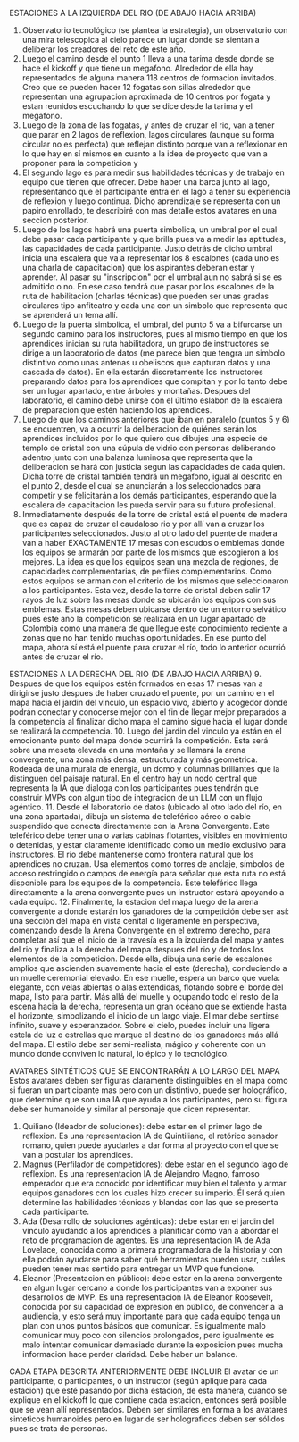 ESTACIONES A LA IZQUIERDA DEL RIO (DE ABAJO HACIA ARRIBA)
1. Observatorio tecnológico (se plantea la estrategia), un observatorio con una mira telescopica al cielo parece un lugar donde se sientan a deliberar los creadores del reto de este año.
2. Luego el camino desde el punto 1 lleva a una tarima desde donde se hace el kickoff y que tiene un megafono. Alrededor de ella hay representados de alguna manera 118 centros de formacion invitados. Creo que se pueden hacer 12 fogatas son sillas alrededor que representan una agrupacion aproximada de 10 centros por fogata y estan reunidos escuchando lo que se dice desde la tarima y el megafono.
3. Luego de la zona de las fogatas, y antes de cruzar el rio, van a tener que parar en 2 lagos de reflexion, lagos circulares (aunque su forma circular no es perfecta) que reflejan distinto porque van a reflexionar en lo que hay en sí mismos en cuanto a la idea de proyecto que van a proponer para la competicion y 
4. El segundo lago es para medir sus habilidades técnicas y de trabajo en equipo que tienen que ofrecer. Debe haber una barca junto al lago, representando que el participante entra en el lago a tener su experiencia de reflexion y luego continua. Dicho aprendizaje se representa con un papiro enrollado, te describiré con mas detalle estos avatares en una seccion posterior.
5. Luego de los lagos habrá una puerta simbolica, un umbral por el cual debe pasar cada participante y que brilla pues va a medir las aptitudes, las capacidades de cada participante. Justo detrás de dicho umbral inicia una escalera que va a representar los 8 escalones (cada uno es una charla de capacitacion) que los aspirantes deberan estar y aprender. Al pasar su "inscripcion" por el umbral aun no sabrá si se es admitido o no. En ese caso tendrá que pasar por los escalones de la ruta de habilitacion (charlas técnicas) que pueden ser unas gradas circulares tipo anfiteatro y cada una con un simbolo que representa que se aprenderá un tema allí.
6. Luego de la puerta simbolica, el umbral, del punto 5 va a bifurcarse un segundo camino para los instructores, pues al mismo tiempo en que los aprendices inician su ruta habilitadora, un grupo de instructores se dirige a un laboratorio de datos (me parece bien que tengra un simbolo distintivo como unas antenas u obeliscos que capturan datos y una cascada de datos). En ella estarán discretamente los instructores preparando datos para los aprendices que compitan y por lo tanto debe ser un lugar apartado, entre árboles y montañas. Despues del laboratorio, el camino debe unirse con el último eslabon de la escalera de preparacion que estén haciendo los aprendices.
7. Luego de que los caminos anteriores que iban en paralelo (puntos 5 y 6) se encuentren, va a ocurrir la deliberacion de quiénes serán los aprendices incluidos por lo que quiero que dibujes una especie de templo de cristal con una cúpula de vidrio con personas deliberando adentro junto con una balanza luminosa que representa que la deliberacion se hará con justicia segun las capacidades de cada quien. Dicha torre de cristal también tendrá un megafono, igual al descrito en el punto 2, desde el cual se anunciarán a los seleccionados para competir y se felicitarán a los demás participantes, esperando que la escalera de capacitacion les pueda servir para su futuro profesional.
8. Inmediatamente después de la torre de cristal está el puente de madera que es capaz de cruzar el caudaloso rio y por allí van a cruzar los participantes seleccionados. Justo al otro lado del puente de madera van a haber EXACTAMENTE 17 mesas con escudos o emblemas donde los equipos se armarán por parte de los mismos que escogieron a los mejores. La idea es que los equipos sean una mezcla de regiones, de capacidades complementarias, de perfiles complementarios. Como estos equipos se arman con el criterio de los mismos que seleccionaron a los participantes. Esta vez, desde la torre de cristal deben salir 17 rayos de luz sobre las mesas donde se ubicarán los equipos con sus emblemas. Estas mesas deben ubicarse dentro de un entorno selvático pues este año la competición se realizará en un lugar apartado de Colombia como una manera de que llegue este conocimiento reciente a zonas que no han tenido muchas oportunidades. En ese punto del mapa, ahora sí está el puente para cruzar el río, todo lo anterior ocurrió antes de cruzar el río.

ESTACIONES A LA DERECHA DEL RIO (DE ABAJO HACIA ARRIBA)
9. Despues de que los equipos estén formados en esas 17 mesas van a dirigirse justo despues de haber cruzado el puente, por un camino en el mapa hacia el jardin del vinculo, un espacio vivo, abierto y acogedor donde podrán conectar y conocerse mejor con el fin de llegar mejor preparados a la competencia al finalizar dicho mapa el camino sigue hacia el lugar donde se realizará la competencia.
10. Luego del jardin del vinculo ya están en el emocionante punto del mapa donde ocurrirá la competición. Esta será sobre una meseta elevada en una montaña y se llamará la arena convergente, una zona más densa, estructurada y más geométrica. Rodeada de una murala de energia, un domo y columnas brillantes que la distinguen del paisaje natural. En el centro hay un nodo central que representa la IA que dialoga con los participantes pues tendrán que construir MVPs con algun tipo de integracion de un LLM con un flujo agéntico.
11. Desde el laboratorio de datos (ubicado al otro lado del río, en una zona apartada), dibuja un sistema de teleférico aéreo o cable suspendido que conecta directamente con la Arena Convergente. Este teleférico debe tener una o varias cabinas flotantes, visibles en movimiento o detenidas, y estar claramente identificado como un medio exclusivo para instructores. El río debe mantenerse como frontera natural que los aprendices no cruzan. Usa elementos como torres de anclaje, símbolos de acceso restringido o campos de energía para señalar que esta ruta no está disponible para los equipos de la competencia. Este teleférico llega directamente a la arena convergente pues un instructor estará apoyando a cada equipo.
12. Finalmente, la estacion del mapa luego de la arena convergente a donde estarán los ganadores de la competición debe ser así: una sección del mapa en vista cenital o ligeramente en perspectiva, comenzando desde la Arena Convergente en el extremo derecho, para completar así que el inicio de la travesía es a la izquierda del mapa y antes del rio y finaliza a la derecha del mapa despues del rio y de todos los elementos de la competicion. Desde ella, dibuja una serie de escalones amplios que ascienden suavemente hacia el este (derecha), conduciendo a un muelle ceremonial elevado. En ese muelle, espera un barco que vuela: elegante, con velas abiertas o alas extendidas, flotando sobre el borde del mapa, listo para partir. Más allá del muelle y ocupando todo el resto de la escena hacia la derecha, representa un gran océano que se extiende hasta el horizonte, simbolizando el inicio de un largo viaje. El mar debe sentirse infinito, suave y esperanzador. Sobre el cielo, puedes incluir una ligera estela de luz o estrellas que marque el destino de los ganadores más allá del mapa. El estilo debe ser semi-realista, mágico y coherente con un mundo donde conviven lo natural, lo épico y lo tecnológico.

AVATARES SINTÉTICOS QUE SE ENCONTRARÁN A LO LARGO DEL MAPA
Estos avatares deben ser figuras claramente distinguibles en el mapa como si fueran un participante mas pero con un distintivo, puede ser holográfico, que determine que son una IA que ayuda a los participantes, pero su figura debe ser humanoide y similar al personaje que dicen representar.

1. Quiliano (Ideador de soluciones): debe estar en el primer lago de reflexion. Es una representacion IA de Quintiliano, el retórico senador romano, quien puede ayudarles a dar forma al proyecto con el que se van a postular los aprendices.
2. Magnus (Perfilador de competidores): debe estar en el segundo lago de reflexion. Es una representacion IA de Alejandro Magno, famoso emperador que era conocido por identificar muy bien el talento y armar equipos ganadores con los cuales hizo crecer su imperio. Él será quien determine las habilidades técnicas y blandas con las que se presenta cada participante.
3. Ada (Desarrollo de soluciones agénticas): debe estar en el jardin del vinculo ayudando a los aprendices a planificar cómo van a abordar el reto de programacion de agentes. Es una representacion IA de Ada Lovelace, conocida como la primera programadora de la historia y con ella podrán ayudarse para saber qué herramientas pueden usar, cuáles pueden tener mas sentido para entregar un MVP que funcione.
4. Eleanor (Presentacion en público): debe estar en la arena convergente en algun lugar cercano a donde los participantes van a exponer sus desarrollos de MVP. Es una representacion IA de Eleanor Roosevelt, conocida por su capacidad de expresion en público, de convencer a la audiencia, y esto será muy importante para que cada equipo tenga un plan con unos puntos básicos que comunicar. Es igualmente malo comunicar muy poco con silencios prolongados, pero igualmente es malo intentar comunicar demasiado durante la exposicion pues mucha informacion hace perder claridad. Debe haber un balance.

CADA ETAPA DESCRITA ANTERIORMENTE DEBE INCLUIR
El avatar de un participante, o participantes, o un instructor (según aplique para cada estacion) que esté pasando por dicha estacion, de esta manera, cuando se explique en el kickoff lo que contiene cada estacion, entonces será posible que se vean allí representados. Deben ser similares en forma a los avatares sinteticos humanoides pero en lugar de ser holograficos deben ser sólidos pues se trata de personas.

